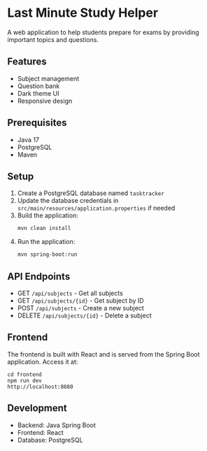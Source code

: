 # Last Minute Study Helper

A web application to help students prepare for exams by providing important topics and questions.

## Features

- Subject management
- Question bank
- Dark theme UI
- Responsive design

## Prerequisites

- Java 17
- PostgreSQL
- Maven

## Setup

1. Create a PostgreSQL database named `tasktracker`
2. Update the database credentials in `src/main/resources/application.properties` if needed
3. Build the application:
   ```bash
   mvn clean install
   ```
4. Run the application:
   ```bash
   mvn spring-boot:run
   ```

## API Endpoints

- GET `/api/subjects` - Get all subjects
- GET `/api/subjects/{id}` - Get subject by ID
- POST `/api/subjects` - Create a new subject
- DELETE `/api/subjects/{id}` - Delete a subject

## Frontend

The frontend is built with React and is served from the Spring Boot application. Access it at:
```
cd frontend
npm run dev
http://localhost:8080
```

## Development

- Backend: Java Spring Boot
- Frontend: React
- Database: PostgreSQL 